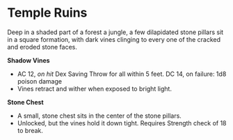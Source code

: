 # Temple Ruins

Deep in a shaded part of a forest a jungle, a few dilapidated stone pillars sit in a square formation, with dark vines clinging to every one of the cracked and eroded stone faces.

**Shadow Vines**
- AC 12, *on hit* Dex Saving Throw for all within 5 feet. DC 14, on failure: 1d8 poison damage 
- Vines retract and wither when exposed to bright light.


**Stone Chest**
- A small, stone chest sits in the center of the stone pillars.
- Unlocked, but the vines hold it down tight. Requires Strength check of 18 to break.
